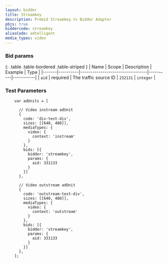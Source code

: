 ```yaml
---
layout: bidder
title: Streamkey
description: Prebid Streamkey.tv Bidder Adapter
pbjs: true
biddercode: streamkey
aliasCode: adtelligent
media_types: video
---
```


### Bid params

{: .table .table-bordered .table-striped }
| Name  | Scope    | Description                     | Example  | Type      |
|-------|----------|---------------------------------|----------|-----------|
| `aid` | required | The traffic source ID | `232131` | `integer` |


### Test Parameters
```
    var adUnits = [

      // Video instream adUnit
      {
        code: 'div-test-div',
        sizes: [[640, 480]],
        mediaTypes: {
          video: {
            context: 'instream'
          }
        },
        bids: [{
          bidder: 'streamkey',
          params: {
            aid: 331133
          }
        }]
      },

      // Video outstream adUnit
      {
        code: 'outstream-test-div',
        sizes: [[640, 480]],
        mediaTypes: {
          video: {
            context: 'outstream'
          }
        },
        bids: [{
          bidder: 'streamkey',
          params: {
            aid: 331133
          }
        }]
      },
    ];
```
